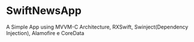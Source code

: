 # SwiftNewsApp
A Simple App using MVVM-C Architecture, RXSwift, Swinject(Dependency Injection), Alamofire e CoreData
